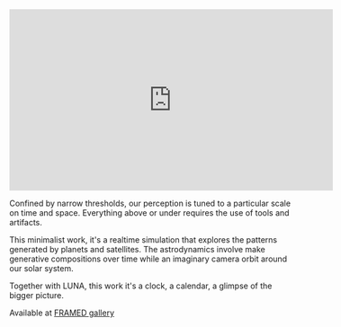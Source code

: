 <div class="video-container">
<iframe src="http://player.vimeo.com/video/278713624?title=0&amp;byline=0&amp;portrait=0" width="575" height="323" frameborder="0" webkitAllowFullScreen mozallowfullscreen allowFullScreen></iframe>
</div>

Confined by narrow thresholds, our perception is tuned to a particular scale on time and space. Everything above or under requires the use of tools and artifacts. 

This minimalist work, it's a realtime simulation that explores the patterns generated by planets and satellites. The astrodynamics involve make generative compositions over time while an imaginary camera orbit around our solar system. 

Together with LUNA, this work it's a clock, a calendar, a glimpse of the bigger picture.

Available at [FRAMED gallery](https://frm.fm/a/patricio_gonzalez_vivo/orbitas)


